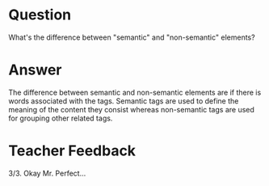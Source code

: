 # Question

What's the difference between "semantic" and "non-semantic" elements?

# Answer

The difference between semantic and non-semantic elements are if there is words associated with the tags. Semantic tags are used to define the meaning of the content they consist whereas non-semantic tags are used for grouping other related tags.

# Teacher Feedback
3/3. Okay Mr. Perfect...